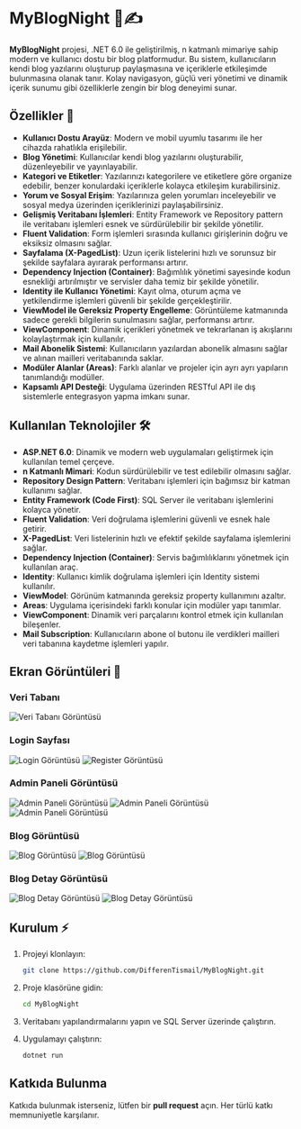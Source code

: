 # MyBlogNight 🌙✍️

**MyBlogNight** projesi, .NET 6.0 ile geliştirilmiş, n katmanlı mimariye sahip modern ve kullanıcı dostu bir blog platformudur. Bu sistem, kullanıcıların kendi blog yazılarını oluşturup paylaşmasına ve içeriklerle etkileşimde bulunmasına olanak tanır. Kolay navigasyon, güçlü veri yönetimi ve dinamik içerik sunumu gibi özelliklerle zengin bir blog deneyimi sunar.

## Özellikler 🚀  
- **Kullanıcı Dostu Arayüz**: Modern ve mobil uyumlu tasarımı ile her cihazda rahatlıkla erişilebilir.
- **Blog Yönetimi**: Kullanıcılar kendi blog yazılarını oluşturabilir, düzenleyebilir ve yayınlayabilir.
- **Kategori ve Etiketler**: Yazılarınızı kategorilere ve etiketlere göre organize edebilir, benzer konulardaki içeriklerle kolayca etkileşim kurabilirsiniz.
- **Yorum ve Sosyal Erişim**: Yazılarınıza gelen yorumları inceleyebilir ve sosyal medya üzerinden içeriklerinizi paylaşabilirsiniz.
- **Gelişmiş Veritabanı İşlemleri**: Entity Framework ve Repository pattern ile veritabanı işlemleri esnek ve sürdürülebilir bir şekilde yönetilir.
- **Fluent Validation**: Form işlemleri sırasında kullanıcı girişlerinin doğru ve eksiksiz olmasını sağlar.
- **Sayfalama (X-PagedList)**: Uzun içerik listelerini hızlı ve sorunsuz bir şekilde sayfalara ayırarak performansı artırır.
- **Dependency Injection (Container)**: Bağımlılık yönetimi sayesinde kodun esnekliği artırılmıştır ve servisler daha temiz bir şekilde yönetilir.
- **Identity ile Kullanıcı Yönetimi**: Kayıt olma, oturum açma ve yetkilendirme işlemleri güvenli bir şekilde gerçekleştirilir.
- **ViewModel ile Gereksiz Property Engelleme**: Görüntüleme katmanında sadece gerekli bilgilerin sunulmasını sağlar, performansı artırır.
- **ViewComponent**: Dinamik içerikleri yönetmek ve tekrarlanan iş akışlarını kolaylaştırmak için kullanılır.
- **Mail Abonelik Sistemi**: Kullanıcıların yazılardan abonelik almasını sağlar ve alınan mailleri veritabanında saklar.
- **Modüler Alanlar (Areas)**: Farklı alanlar ve projeler için ayrı ayrı yapıların tanımlandığı modüller.
- **Kapsamlı API Desteği**: Uygulama üzerinden RESTful API ile dış sistemlerle entegrasyon yapma imkanı sunar.

## Kullanılan Teknolojiler 🛠️

- **ASP.NET 6.0**: Dinamik ve modern web uygulamaları geliştirmek için kullanılan temel çerçeve.
- **n Katmanlı Mimari**: Kodun sürdürülebilir ve test edilebilir olmasını sağlar.
- **Repository Design Pattern**: Veritabanı işlemleri için bağımsız bir katman kullanımı sağlar.
- **Entity Framework (Code First)**: SQL Server ile veritabanı işlemlerini kolayca yönetir.
- **Fluent Validation**: Veri doğrulama işlemlerini güvenli ve esnek hale getirir.
- **X-PagedList**: Veri listelerinin hızlı ve efektif şekilde sayfalama işlemlerini sağlar.
- **Dependency Injection (Container)**: Servis bağımlılıklarını yönetmek için kullanılan araç.
- **Identity**: Kullanıcı kimlik doğrulama işlemleri için Identity sistemi kullanılır.
- **ViewModel**: Görünüm katmanında gereksiz property kullanımını azaltır.
- **Areas**: Uygulama içerisindeki farklı konular için modüler yapı tanımlar.
- **ViewComponent**: Dinamik veri parçalarını kontrol etmek için kullanılan bileşenler.
- **Mail Subscription**: Kullanıcıların abone ol butonu ile verdikleri mailleri veri tabanına kaydetme işlemleri yapılır.

## Ekran Görüntüleri 📸

### Veri Tabanı
![Veri Tabanı Görüntüsü](photos/Db.jpg)

### Login Sayfası
![Login Görüntüsü](photos/Login.jpg)
![Register Görüntüsü](photos/Register.jpg)

### Admin Paneli Görüntüsü
![Admin Paneli Görüntüsü](photos/Author/AuthorCategories.jpg)
![Admin Paneli Görüntüsü](photos/Author/AuthorMyArticle.jpg)
![Admin Paneli Görüntüsü](photos/Author/AuthorMyComment.jpg)

### Blog Görüntüsü
![Blog Görüntüsü](photos/Default/Default.jpg)
![Blog Görüntüsü](photos/Default/DefaultArticleList.jpg)

### Blog Detay Görüntüsü
![Blog Detay Görüntüsü](photos/ArticleDetail/ArticleDetailTopSide.jpg)
![Blog Detay Görüntüsü](photos/ArticleDetail/ArticleDetailBottomSide.jpg)

## Kurulum ⚡
1. Projeyi klonlayın:
   ```bash
   git clone https://github.com/DifferenTismail/MyBlogNight.git

2. Proje klasörüne gidin:
    ```bash
    cd MyBlogNight

3. Veritabanı yapılandırmalarını yapın ve SQL Server üzerinde çalıştırın.

4. Uygulamayı çalıştırın:
    ```bash
    dotnet run

## Katkıda Bulunma

Katkıda bulunmak isterseniz, lütfen bir **pull request** açın. Her türlü katkı memnuniyetle karşılanır.